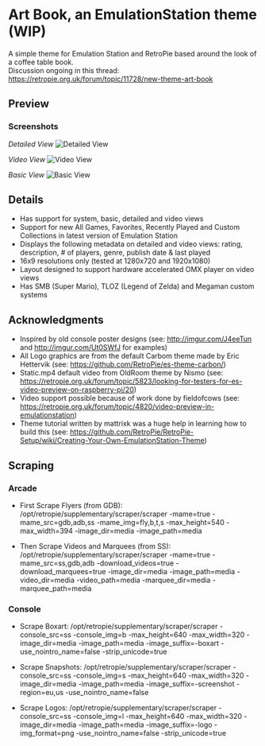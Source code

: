 # Art Book, an EmulationStation theme (WIP)
A simple theme for Emulation Station and RetroPie based around the look of a coffee table book.  
Discussion ongoing in this thread: https://retropie.org.uk/forum/topic/11728/new-theme-art-book

## Preview

### Screenshots

*Detailed View*
![Detailed View](http://i.imgur.com/45WMfc3.png)

*Video View*
![Video View](http://i.imgur.com/rjfopnF.png)

*Basic View*
![Basic View](http://i.imgur.com/YH4oAci.png)


## Details

- Has support for system, basic, detailed and video views
- Support for new All Games, Favorites, Recently Played and Custom Collections in latest version of Emulation Station
- Displays the following metadata on detailed and video views: rating, description, # of players, genre, publish date & last played
- 16x9 resolutions only (tested at 1280x720 and 1920x1080)
- Layout designed to support hardware accelerated OMX player on video views
- Has SMB (Super Mario), TLOZ (Legend of Zelda) and Megaman custom systems

## Acknowledgments

- Inspired by old console poster designs (see: http://imgur.com/J4eeTun and http://imgur.com/Ut0SWfJ for examples) 
- All Logo graphics are from the default Carbom theme made by Eric Hettervik (see: https://github.com/RetroPie/es-theme-carbon/)
- Static.mp4 default video from OldRoom theme by Nismo (see: https://retropie.org.uk/forum/topic/5823/looking-for-testers-for-es-video-preview-on-raspberry-pi/20)
- Video support possible because of work done by fieldofcows (see: https://retropie.org.uk/forum/topic/4820/video-preview-in-emulationstation)
- Theme tutorial written by mattrixk was a huge help in learning how to build this (see: https://github.com/RetroPie/RetroPie-Setup/wiki/Creating-Your-Own-EmulationStation-Theme)

## Scraping

### Arcade

- First Scrape Flyers (from GDB): /opt/retropie/supplementary/scraper/scraper -mame=true -mame_src=gdb,adb,ss -mame_img=fly,b,t,s -max_height=540 -max_width=394 -image_dir=media -image_path=media

- Then Scrape Videos and Marquees (from SS): /opt/retropie/supplementary/scraper/scraper -mame=true -mame_src=ss,gdb,adb -download_videos=true -download_marquees=true -image_dir=media -image_path=media -video_dir=media -video_path=media -marquee_dir=media -marquee_path=media

### Console

- Scrape Boxart: /opt/retropie/supplementary/scraper/scraper -console_src=ss -console_img=b -max_height=640 -max_width=320 -image_dir=media -image_path=media -image_suffix=-boxart -use_nointro_name=false -strip_unicode=true

- Scrape Snapshots: /opt/retropie/supplementary/scraper/scraper -console_src=ss -console_img=s -max_height=640 -max_width=320 -image_dir=media -image_path=media -image_suffix=-screenshot -region=eu,us -use_nointro_name=false 

- Scrape Logos: /opt/retropie/supplementary/scraper/scraper -console_src=ss -console_img=l -max_height=640 -max_width=320 -image_dir=media -image_path=media -image_suffix=-logo -img_format=png -use_nointro_name=false -strip_unicode=true